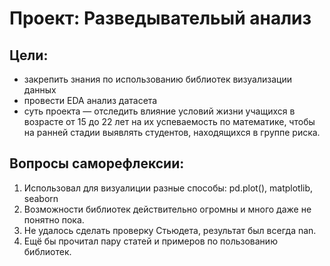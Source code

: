 # Проект: Разведывательый анализ

## Цели:
- закрепить знания по использованию библиотек визуализации данных
- провести EDA анализ датасета
- суть проекта — отследить влияние условий жизни учащихся в возрасте от 15 до 22 лет на их успеваемость по математике, чтобы на ранней стадии выявлять студентов, находящихся в группе риска.
    

## Вопросы саморефлексии:
1. Использовал для визуалиции разные способы: pd.plot(), matplotlib, seaborn 
2. Возможности библиотек действительно огромны и много даже не понятно пока.
3. Не удалось сделать проверку Стьюдета, результат был всегда nan.
4. Ещё бы прочитал пару статей и примеров по пользованию библиотек.
